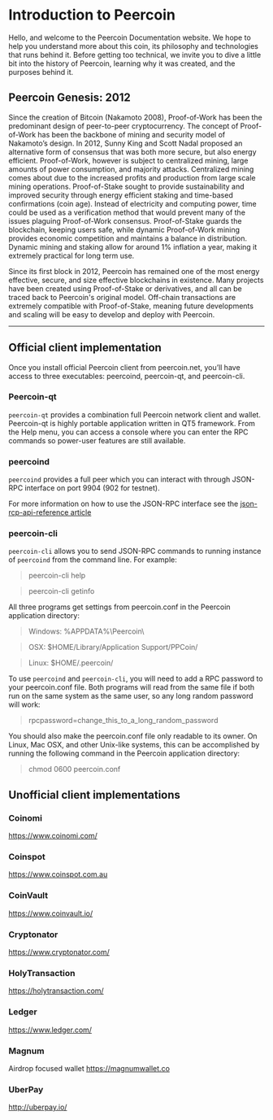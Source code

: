 # Introduction to Peercoin

Hello, and welcome to the Peercoin Documentation website. We hope to help you understand more about this coin, its philosophy and technologies that runs behind it. Before getting too technical, we invite you to dive a little bit into the history of Peercoin, learning why it was created, and the purposes behind it.

## Peercoin Genesis: 2012

Since the creation of Bitcoin (Nakamoto 2008), Proof-of-Work has been the predominant design of peer-to-peer cryptocurrency. The concept of Proof-of-Work has been the backbone of mining and security model of Nakamoto’s design. In 2012, Sunny King and Scott Nadal proposed an alternative form of consensus that was both more secure, but also energy efficient.  Proof-of-Work, however is subject to centralized mining, large amounts of power consumption, and majority attacks.  Centralized mining comes about due to the increased profits and production from large scale mining operations.  Proof-of-Stake sought to provide sustainability and improved security through energy efficient staking and time-based confirmations (coin age).  Instead of electricity and computing power, time could be used as a verification method that would prevent many of the issues plaguing Proof-of-Work consensus.  Proof-of-Stake guards the blockchain, keeping users safe, while dynamic Proof-of-Work mining provides economic competition and maintains a balance in distribution.  Dynamic mining and staking allow for around 1% inflation a year, making it extremely practical for long term use.

Since its first block in 2012, Peercoin has remained one of the most energy effective, secure, and size effective blockchains in existence. Many projects have been created using Proof-of-Stake or derivatives, and all can be traced back to Peercoin's original model. Off-chain transactions are extremely compatible with Proof-of-Stake, meaning future developments and scaling will be easy to develop and deploy with Peercoin.

---

## Official client implementation

Once you install official Peercoin client from peercoin.net, you’ll have access to three executables: peercoind, peercoin-qt, and peercoin-cli.

### Peercoin-qt

`peercoin-qt` provides a combination full Peercoin network client and wallet. Peercoin-qt is highly portable application written in QT5 framework.
From the Help menu, you can access a console where you can enter the RPC commands so power-user features are still available.

### peercoind

`peercoind` provides a full peer which you can interact with through JSON-RPC interface on port 9904 (902 for testnet).

For more information on how to use the JSON-RPC interface see the [json-rcp-api-reference article](./006-json-rpc-api-reference.md)

### peercoin-cli

`peercoin-cli` allows you to send JSON-RPC commands to running instance of `peercoind` from the command line.
For example:
> peercoin-cli help

> peercoin-cli getinfo

All three programs get settings from peercoin.conf in the Peercoin application directory:

> Windows: %APPDATA%\Peercoin\

> OSX: $HOME/Library/Application Support/PPCoin/

>Linux: $HOME/.peercoin/

To use `peercoind` and `peercoin-cli`, you will need to add a RPC password to your peercoin.conf file. Both programs will read from the same file if both run on the same system as the same user, so any long random password will work:

> rpcpassword=change_this_to_a_long_random_password

You should also make the peercoin.conf file only readable to its owner.
On Linux, Mac OSX, and other Unix-like systems, this can be accomplished by running the following command in the Peercoin application directory:

> chmod 0600 peercoin.conf

##  Unofficial client implementations

### Coinomi

https://www.coinomi.com/

### Coinspot

https://www.coinspot.com.au

### CoinVault

https://www.coinvault.io/

### Cryptonator

https://www.cryptonator.com/

### HolyTransaction

https://holytransaction.com/

### Ledger

https://www.ledger.com/

### Magnum

Airdrop focused wallet
https://magnumwallet.co

### UberPay

http://uberpay.io/

